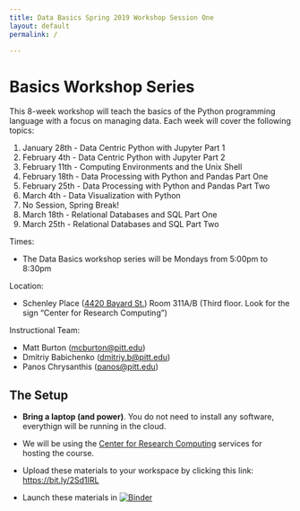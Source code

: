 ```yaml
---
title: Data Basics Spring 2019 Workshop Session One
layout: default
permalink: /

---
```


# Basics Workshop Series

This 8-week workshop will teach the basics of the Python programming language with a focus on managing data. Each week will cover the following topics:

1. January 28th - Data Centric Python with Jupyter Part 1
1. February 4th - Data Centric Python with Jupyter Part 2
1. February 11th - Computing Environments and the Unix Shell
1. February 18th - Data Processing with Python and Pandas Part One
1. February 25th - Data Processing with Python and Pandas Part Two
1. March 4th - Data Visualization with Python
1. No Session, Spring Break!
1. March 18th - Relational Databases and SQL Part One
1. March 25th - Relational Databases and SQL Part Two

Times:

* The Data Basics workshop series will be Mondays from 5:00pm to 8:30pm

Location:

* Schenley Place ([4420 Bayard St.]( https://goo.gl/maps/ssceAJwJY832)) Room 311A/B (Third floor. Look for the sign “Center for Research Computing”)


Instructional Team:

- Matt Burton (mcburton@pitt.edu)
- Dmitriy Babichenko (dmitriy.b@pitt.edu)
- Panos Chrysanthis (panos@pitt.edu)

## The Setup

* **Bring a laptop (and power)**. You do not need to install any software, everythign will be running in the cloud.
* We will be using the [Center for Research Computing](https://crc.pitt.edu/) services for hosting the course.
* Upload these materials to your workspace by clicking this link: https://bit.ly/2Sd1IRL 


* Launch these materials in [![Binder](https://mybinder.org/badge.svg)](https://mybinder.org/v2/gh/RCEatPitt/data-basics-spring-2019-one/master?urlpath=lab)
